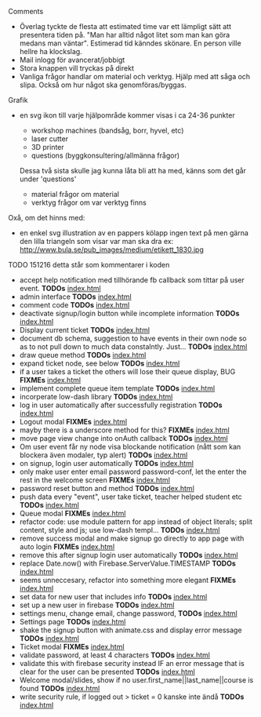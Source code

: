Comments
- Överlag tyckte de flesta att estimated time var ett lämpligt sätt att presentera tiden på. "Man har alltid något litet som man kan göra medans man väntar". Estimerad tid känndes skönare. En person ville hellre ha klockslag.
- Mail inlogg för avancerat/jobbigt
- Stora knappen vill tryckas på direkt
- Vanliga frågor handlar om material och verktyg. Hjälp med att såga och slipa. Också om hur något ska genomföras/byggas.


Grafik
- en svg ikon till varje hjälpområde
	kommer visas i ca 24-36 punkter
	- workshop machines (bandsåg, borr, hyvel, etc)
	- laser cutter
	- 3D printer
	- questions (byggkonsultering/allmänna frågor)

	Dessa två sista skulle jag kunna låta bli att ha med, känns som det går under 'questions'
	- material	frågor om material
	- verktyg	frågor om var verktyg finns

Oxå, om det hinns med:
- en enkel svg illustration av en pappers kölapp
	ingen text på men gärna den lilla triangeln som visar var man ska dra
	ex:		http://www.bula.se/pub_images/medium/etikett_1830.jpg


TODO 151216 detta står som kommentarer i koden
- accept help notification med tillhörande fb callback som tittar på user event. __TODOs__ [index.html](index.html)
- admin interface __TODOs__ [index.html](index.html)
- comment code __TODOs__ [index.html](index.html)
- deactivate signup/login button while incomplete information __TODOs__ [index.html](index.html)
- Display current ticket __TODOs__ [index.html](index.html)
- document db schema, suggestion to have events in their own node so as to not pull down to much data constalntly. Just... __TODOs__ [index.html](index.html)
- draw queue method __TODOs__ [index.html](index.html)
- expand ticket node, see below __TODOs__ [index.html](index.html)
- if a user takes a ticket the others will lose their queue display, BUG __FIXMEs__ [index.html](index.html)
- implement complete queue item template __TODOs__ [index.html](index.html)
- incorperate low-dash library __TODOs__ [index.html](index.html)
- log in user automatically after successfully registration __TODOs__ [index.html](index.html)
- Logout modal __FIXMEs__ [index.html](index.html)
- mayby there is a underscore method for this? __FIXMEs__ [index.html](index.html)
- move page view change into onAuth callback __TODOs__ [index.html](index.html)
- Om user event får ny node visa blockande notification (nått som kan blockera även modaler, typ alert) __TODOs__ [index.html](index.html)
- on signup, login user automatically __TODOs__ [index.html](index.html)
- only make user enter email password password-conf, let the enter the rest in the welcome screen __FIXMEs__ [index.html](index.html)
- password reset button and method __TODOs__ [index.html](index.html)
- push data every "event", user take ticket, teacher helped student etc __TODOs__ [index.html](index.html)
- Queue modal __FIXMEs__ [index.html](index.html)
- refactor code: use module pattern for app instead of object literals; split content, style and js; use low-dash templ... __TODOs__ [index.html](index.html)
- remove success modal and make signup go directly to app page with auto login __FIXMEs__ [index.html](index.html)
- remove this after signup login user automatically __TODOs__ [index.html](index.html)
- replace Date.now() with Firebase.ServerValue.TIMESTAMP __TODOs__ [index.html](index.html)
- seems unneccesary, refactor into something more elegant __FIXMEs__ [index.html](index.html)
- set data for new user that includes info __TODOs__ [index.html](index.html)
- set up a new user in firebase __TODOs__ [index.html](index.html)
- settings menu, change email, change password, __TODOs__ [index.html](index.html)
- Settings page __TODOs__ [index.html](index.html)
- shake the signup button with animate.css and display error message __TODOs__ [index.html](index.html)
- Ticket modal __FIXMEs__ [index.html](index.html)
- validate password, at least 4 characters __TODOs__ [index.html](index.html)
- validate this with firebase security instead IF an error message that is clear for the user can be presented __TODOs__ [index.html](index.html)
- Welcome modal/slides, show if no user.first_name||last_name||course is found __TODOs__ [index.html](index.html)
- write security rule, if logged out > ticket = 0 kanske inte ändå __TODOs__ [index.html](index.html)
